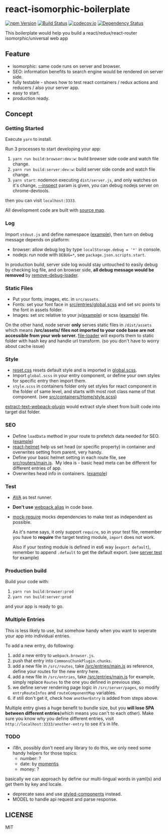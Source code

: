 # react-isomorphic-boilerplate
[![npm Version](https://img.shields.io/npm/v/react-isomorphic-boilerplate.svg?style=flat-square)](https://www.npmjs.org/package/react-isomorphic-boilerplate)
[![Build Status](https://img.shields.io/travis/ddhp/react-isomorphic-boilerplate/master.svg?style=flat-square)](https://travis-ci.org/ddhp/react-isomorphic-boilerplate)
[![codecov.io](https://codecov.io/github/ddhp/react-isomorphic-boilerplate/coverage.svg?branch=master)](https://codecov.io/github/ddhp/react-isomorphic-boilerplate?branch=master)
[![Dependency Status](https://dependencyci.com/github/ddhp/react-isomorphic-boilerplate/badge)](https://dependencyci.com/github/ddhp/react-isomorphic-boilerplate)


This boilerplate would help you build a react/redux/react-router isomorphic/universal web app

## Feature
- isomorphic: same code runs on server and browser.
- SEO: information benefits to search engine would be rendered on server side.
- fully testable - shows how to test react containers / redux actions and reducers / also your server app.
- easy to start.
- production ready.

## Concept
### Getting Started
Execute `yarn` to install.

Run 3 processes to start developing your app:
1. `yarn run build:browser:dev:w`: build browser side code and watch file change.
2. `yarn run build:server:dev:w`: build server side conde and watch file change.
3. `yarn start`: nodemon executing `dist/server.js`, and only watches on it's change,
   [--inspect](https://nodejs.org/en/docs/guides/debugging-getting-started/#enable-inspector) param is given,
   you can debug nodejs server on chrome-devtools.

then you can visit `localhost:3333`.

All development code are built with [source map](http://blog.teamtreehouse.com/introduction-source-maps).

### Log
Import `stdout.js` and define namespace ([example](https://github.com/ddhp/react-isomorphic-boilerplate/blob/master/src/server/pages.js)), then turn on debug message depends on platform:
- browser: allow debug log by type `localStorage.debug = '*'` in console.
- nodejs: run node with `DEBUG=*`, see `package.json.scripts.start`.

In production build, server side log would stay untouched to easily debug by checking log file,
and on browser side, **all debug message would be removed** by [remove-debug-loader](https://github.com/ddhp/remove-debug-loader).

### Static Files
- Put your fonts, images, etc. in `src/assets`.
- Fonts: set your font face in [src/entries/global.scss](https://github.com/ddhp/react-isomorphic-boilerplate/blob/master/src/entries/global.scss) and set src points to the font in assets folder.
- Images: set src relative to your js([example](https://github.com/ddhp/react-isomorphic-boilerplate/blob/master/src/containers/Demo/index.js)) or scss ([example](https://github.com/ddhp/react-isomorphic-boilerplate/blob/master/src/containers/Demo/style.scss)) file.

On the other hand, node server **only** serves static files in `/dist/assets` which means **/src/assets/ files not imported to your code base are not accessible from your web server.**
[file-loader](https://github.com/webpack-contrib/file-loader) will exports them to static folder with hash key and handle url transform. (so you don't have to worry about cache issue)

### Style
- [reset.css](https://www.npmjs.com/package/reset-css) resets default style and is imported in [global.scss](https://github.com/ddhp/react-isomorphic-boilerplate/blob/master/src/client/global.scss).
- Import `global.scss` in your entry component, or define your own styles for specific entry then import them.
- `style.scss` in containers folder only set styles for react component in the folder of same level, and starts with most root class name of that component. (see [src/containers/Home/style.scss](https://github.com/ddhp/react-isomorphic-boilerplate/blob/master/src/containers/Home/style.scss))

[extract-text-webpack-plugin](https://github.com/webpack-contrib/extract-text-webpack-plugin) would extract style sheet from built code into target dist folder.

### SEO
- Define `loadData` method in your route to prefetch data needed for SEO. ([example](https://github.com/ddhp/react-isomorphic-boilerplate/blob/master/src/routes/main.js))
- [react-helmet](https://github.com/nfl/react-helmet) help us set head (or specific property) in container and overwrites setting from parent, very handy.
- Define your basic helmet setting in each route file, see [src/routers/main.js](https://github.com/ddhp/react-isomorphic-boilerplate/blob/master/src/routes/main.js).
  My idea is - basic head meta can be different for different entries of app.
- Overwrites head info in containers. ([example](https://github.com/ddhp/react-isomorphic-boilerplate/blob/master/src/containers/About/index.js))

### Test
- [AVA](https://github.com/avajs/ava) as test runner.
- **Don't use** [webpack alias](https://webpack.js.org/configuration/resolve/#resolve-alias) in code base.
- [mock-require](https://github.com/boblauer/mock-require) mocks dependencies to make test as independent as possible.
  
  As it's name says, it only support `require`, so in your test file, remember you have to **require** the target testing module, `import` does not work.
  
  Also if your testing module is defined in es6 way (`export default`), remember to append `.default` to get the default export. (see [server test](https://github.com/ddhp/react-isomorphic-boilerplate/blob/master/src/server/__tests__/index.spec.js) for example)

### Production build
Build your code with:
1. `yarn run build:browser:prod`
2. `yarn run build:server:prod`

and your app is ready to go.

### Multiple Entries
This is less likely to use, but somehow handy when you want to seperate your app into individual entries.

To add a new entry, do following:
1. add a new entry to `webpack.browser.js`.
2. push that entry into `CommonsChunkPlugin.chunks`.
3. add a new file in `/src/routes`, take [/src/entries/main.js](https://github.com/ddhp/react-isomorphic-boilerplate/blob/master/src/routes/main.js) as reference, define your routes for the new entry here.
4. add a new file in `/src/entries`, take [/src/entries/main.js](https://github.com/ddhp/react-isomorphic-boilerplate/blob/master/src/entries/main.js) for example, simply replace `Routes` to the one you defined in previous step.
5. we define server rendering page logic in `/src/server/pages`, so modify `entryRouteInfos` and `routeComponentMap` variables.
6. if still don't get it, check how `anotherEntry` is added from steps above.

Multiple entry gives a huge benefit to bundle size, but you **will lose SPA between different entries**(which means you can't <Link> to each other). Make sure you know why you define different entries, visit `http://localhost:3333/another-entry` to see it's in life.

### TODO
- i18n, possibly don't need any library to do this, we only need some handy helpers for those topics:
  - number: ?
  - date: by [momentjs](https://momentjs.com/)
  - money: ?

basically we can approach by define our multi-lingual words in yaml(s) and get them by key and locale.
- deprecate sass and use [styled-components](https://github.com/styled-components/styled-components) instead.
- MODEL to handle api request and parse response.

## LICENSE
MIT
